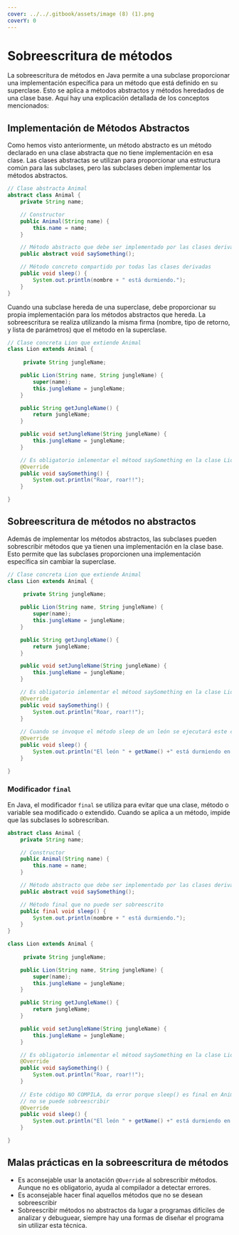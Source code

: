 ```yaml
---
cover: ../../.gitbook/assets/image (8) (1).png
coverY: 0
---
```


# Sobreescritura de métodos

La sobreescritura de métodos en Java permite a una subclase proporcionar una implementación específica para un método que está definido en su superclase. Esto se aplica a métodos abstractos y métodos heredados de una clase base. Aquí hay una explicación detallada de los conceptos mencionados:

## **Implementación de Métodos Abstractos**

Como hemos visto anteriormente, un método abstracto es un método declarado en una clase abstracta que no tiene implementación en esa clase. Las clases abstractas se utilizan para proporcionar una estructura común para las subclases, pero las subclases deben implementar los métodos abstractos.

```java
// Clase abstracta Animal
abstract class Animal {
    private String name;

    // Constructor
    public Animal(String name) {
        this.name = name;
    }

    // Método abstracto que debe ser implementado por las clases derivadas
    public abstract void saySomething();

    // Método concreto compartido por todas las clases derivadas
    public void sleep() {
        System.out.println(nombre + " está durmiendo.");
    }
}
```

Cuando una subclase hereda de una superclase, debe proporcionar su propia implementación para los métodos abstractos que hereda. La sobreescritura se realiza utilizando la misma firma (nombre, tipo de retorno, y lista de parámetros) que el método en la superclase.

```java
// Clase concreta Lion que extiende Animal
class Lion extends Animal {
    
     private String jungleName;

    public Lion(String name, String jungleName) {
        super(name);
        this.jungleName = jungleName;
    }

    public String getJungleName() {
        return jungleName;
    }

    public void setJungleName(String jungleName) {
        this.jungleName = jungleName;
    }

    // Es obligatorio imlementar el métood saySomething en la clase Lion
    @Override
    public void saySomething() {
        System.out.println("Roar, roar!!");
    }

}
```

## **Sobreescritura de métodos no abstractos**

Además de implementar los métodos abstractos, las subclases pueden sobrescribir métodos que ya tienen una implementación en la clase base. Esto permite que las subclases proporcionen una implementación específica sin cambiar la superclase.

```java
// Clase concreta Lion que extiende Animal
class Lion extends Animal {
    
     private String jungleName;

    public Lion(String name, String jungleName) {
        super(name);
        this.jungleName = jungleName;
    }

    public String getJungleName() {
        return jungleName;
    }

    public void setJungleName(String jungleName) {
        this.jungleName = jungleName;
    }

    // Es obligatorio imlementar el métood saySomething en la clase Lion
    @Override
    public void saySomething() {
        System.out.println("Roar, roar!!");
    }
    
    // Cuando se invoque el método sleep de un león se ejecutará este código, no el de la clase Animal
    @Override
    public void sleep() {
        System.out.println("El león " + getName() +" está durmiendo en " + jungleName);
    }

}
```

### **Modificador `final`**

En Java, el modificador `final` se utiliza para evitar que una clase, método o variable sea modificado o extendido. Cuando se aplica a un método, impide que las subclases lo sobrescriban.

```java
abstract class Animal {
    private String name;

    // Constructor
    public Animal(String name) {
        this.name = name;
    }

    // Método abstracto que debe ser implementado por las clases derivadas
    public abstract void saySomething();

    // Método final que no puede ser sobreescrito
    public final void sleep() {
        System.out.println(nombre + " está durmiendo.");
    }
}

class Lion extends Animal {
    
     private String jungleName;

    public Lion(String name, String jungleName) {
        super(name);
        this.jungleName = jungleName;
    }

    public String getJungleName() {
        return jungleName;
    }

    public void setJungleName(String jungleName) {
        this.jungleName = jungleName;
    }

    // Es obligatorio imlementar el métood saySomething en la clase Lion
    @Override
    public void saySomething() {
        System.out.println("Roar, roar!!");
    }
    
    // Este código NO COMPILA, da error porque sleep() es final en Animal y por tanto
    // no se puede sobreescribir
    @Override
    public void sleep() {
        System.out.println("El león " + getName() +" está durmiendo en " + jungleName);
    }

}
```

## **Malas prácticas en la sobreescritura de métodos**

* Es aconsejable usar la anotación `@Override` al sobrescribir métodos. Aunque no es obligatorio, ayuda al compilador a detectar errores.
* Es aconsejable hacer final aquellos métodos que no se desean sobreescribir
* Sobreescribir métodos no abstractos da lugar a programas difíciles de analizar y debuguear, siempre hay una formas de diseñar el programa sin utilizar esta técnica.
